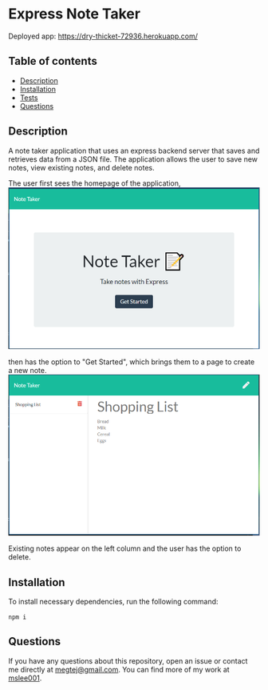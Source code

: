 # Express Note Taker

Deployed app: https://dry-thicket-72936.herokuapp.com/

## Table of contents
* [Description](#description)
* [Installation](#installation)
* [Tests](#tests)
* [Questions](#questions)

## Description
A note taker application that uses an express backend server that saves and retrieves data from a JSON file. The application allows the user to save new notes, view existing notes, and delete notes.

The user first sees the homepage of the application, 
<img src="screenshots/index.PNG">

then has the option to "Get Started", which brings them to a page to create a new note.
<img src="screenshots/notes.PNG">

Existing notes appear on the left column and the user has the option to delete.

        
## Installation
To install necessary dependencies, run the following command:
```
npm i
```

## Questions
If you have any questions about this repository, open an issue or contact me directly at megtej@gmail.com. You can find more of my work at [mslee001](https://github.com/mslee001).
